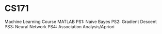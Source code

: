 # CS171

Machine Learning Course
MATLAB
PS1: Naïve Bayes
PS2: Gradient Descent
PS3: Neural Network
PS4: Association Analysis/Apriori

